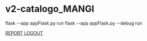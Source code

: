 # v2-catalogo_MANGI

flask --app appFlask.py run
flask --app appFlask.py --debug run

<a href="{{ url_for('report') }}">REPORT</a>
<a href="{{ url_for('logout') }}">LOGOUT</a>